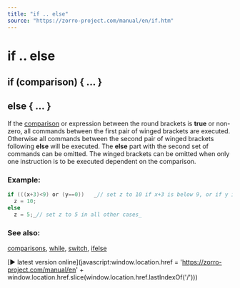 ```yaml
---
title: "if .. else"
source: "https://zorro-project.com/manual/en/if.htm"
---
```


# if .. else

## if (comparison) { ... }

## else { ... }

If the [comparison](comparisions.md) or expression between the round brackets is **true** or non-zero, all commands between the first pair of winged brackets are executed. Otherwise all commands between the second pair of winged brackets following **else** will be executed. The **else** part with the second set of commands can be omitted. The winged brackets can be omitted when only one instruction is to be executed dependent on the comparison.

### Example:

```c
if (((x+3)<9) or (y==0))   _// set z to 10 if x+3 is below 9, or if y is equal to 0_
  z = 10;  
else    
  z = 5;_// set z to 5 in all other cases_
```

### See also:

[comparisons](comparisions.md), [while](053_while_do.md), [switch](055_switch_case.md), [ifelse](162_ifelse_valuewhen.md)

[► latest version online](javascript:window.location.href = 'https://zorro-project.com/manual/en' + window.location.href.slice\(window.location.href.lastIndexOf\('/'\)\))